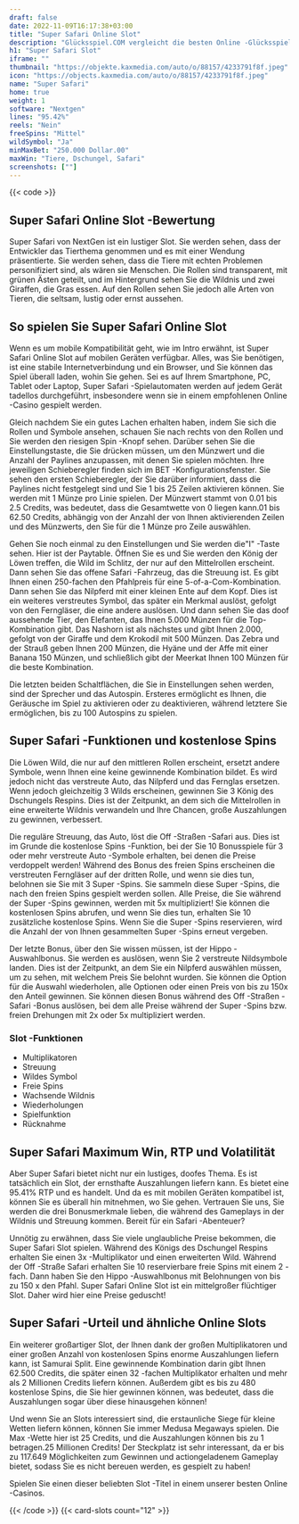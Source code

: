 ```yaml
---
draft: false
date: 2022-11-09T16:17:38+03:00
title: "Super Safari Online Slot"
description: "Glücksspiel.COM vergleicht die besten Online -Glücksspiel -Sites und -spiele der Kanada.  Unabhängige Produktbewertungen und exklusive Anmeldeangebote. Jetzt spielen!"
h1: "Super Safari Slot"
iframe: ""
thumbnail: "https://objekte.kaxmedia.com/auto/o/88157/4233791f8f.jpeg"
icon: "https://objects.kaxmedia.com/auto/o/88157/4233791f8f.jpeg"
name: "Super Safari"
home: true
weight: 1
software: "Nextgen"
lines: "95.42%"
reels: "Nein"
freeSpins: "Mittel"
wildSymbol: "Ja"
minMaxBet: "250.000 Dollar.00"
maxWin: "Tiere, Dschungel, Safari"
screenshots: [""]
---
```


{{< code >}}<h2>Super Safari Online Slot -Bewertung</h2><p>Super Safari von NextGen ist ein lustiger Slot. Sie werden sehen, dass der Entwickler das Tierthema genommen und es mit einer Wendung präsentierte. Sie werden sehen, dass die Tiere mit echten Problemen personifiziert sind, als wären sie Menschen. Die Rollen sind transparent, mit grünen Ästen geteilt, und im Hintergrund sehen Sie die Wildnis und zwei Giraffen, die Gras essen. Auf den Rollen sehen Sie jedoch alle Arten von Tieren, die seltsam, lustig oder ernst aussehen.</p><h2>So spielen Sie Super Safari Online Slot</h2><p>Wenn es um mobile Kompatibilität geht, wie im Intro erwähnt, ist Super Safari Online Slot auf mobilen Geräten verfügbar. Alles, was Sie benötigen, ist eine stabile Internetverbindung und ein Browser, und Sie können das Spiel überall laden, wohin Sie gehen. Sei es auf Ihrem Smartphone, PC, Tablet oder Laptop, Super Safari -Spielautomaten werden auf jedem Gerät tadellos durchgeführt, insbesondere wenn sie in einem empfohlenen Online -Casino gespielt werden.</p><p>Gleich nachdem Sie ein gutes Lachen erhalten haben, indem Sie sich die Rollen und Symbole ansehen, schauen Sie nach rechts von den Rollen und Sie werden den riesigen Spin -Knopf sehen. Darüber sehen Sie die Einstellungstaste, die Sie drücken müssen, um den Münzwert und die Anzahl der Paylines anzupassen, mit denen Sie spielen möchten. Ihre jeweiligen Schieberegler finden sich im BET -Konfigurationsfenster. Sie sehen den ersten Schieberegler, der Sie darüber informiert, dass die Paylines nicht festgelegt sind und Sie 1 bis 25 Zeilen aktivieren können. Sie werden mit 1 Münze pro Linie spielen. Der Münzwert stammt von 0.01 bis 2.5 Credits, was bedeutet, dass die Gesamtwette von 0 liegen kann.01 bis 62.50 Credits, abhängig von der Anzahl der von Ihnen aktivierenden Zeilen und des Münzwerts, den Sie für die 1 Münze pro Zeile auswählen.</p><p>Gehen Sie noch einmal zu den Einstellungen und Sie werden die"I" -Taste sehen. Hier ist der Paytable. Öffnen Sie es und Sie werden den König der Löwen treffen, die Wild im Schlitz, der nur auf den Mittelrollen erscheint. Dann sehen Sie das offene Safari -Fahrzeug, das die Streuung ist. Es gibt Ihnen einen 250-fachen den Pfahlpreis für eine 5-of-a-Com-Kombination. Dann sehen Sie das Nilpferd mit einer kleinen Ente auf dem Kopf. Dies ist ein weiteres verstreutes Symbol, das später ein Merkmal auslöst, gefolgt von den Ferngläser, die eine andere auslösen. Und dann sehen Sie das doof aussehende Tier, den Elefanten, das Ihnen 5.000 Münzen für die Top-Kombination gibt. Das Nashorn ist als nächstes und gibt Ihnen 2.000, gefolgt von der Giraffe und dem Krokodil mit 500 Münzen. Das Zebra und der Strauß geben Ihnen 200 Münzen, die Hyäne und der Affe mit einer Banana 150 Münzen, und schließlich gibt der Meerkat Ihnen 100 Münzen für die beste Kombination.</p><p>Die letzten beiden Schaltflächen, die Sie in Einstellungen sehen werden, sind der Sprecher und das Autospin. Ersteres ermöglicht es Ihnen, die Geräusche im Spiel zu aktivieren oder zu deaktivieren, während letztere Sie ermöglichen, bis zu 100 Autospins zu spielen.</p><h2>Super Safari -Funktionen und kostenlose Spins</h2><p>Die Löwen Wild, die nur auf den mittleren Rollen erscheint, ersetzt andere Symbole, wenn Ihnen eine keine gewinnende Kombination bildet. Es wird jedoch nicht das verstreute Auto, das Nilpferd und das Fernglas ersetzen. Wenn jedoch gleichzeitig 3 Wilds erscheinen, gewinnen Sie 3 König des Dschungels Respins. Dies ist der Zeitpunkt, an dem sich die Mittelrollen in eine erweiterte Wildnis verwandeln und Ihre Chancen, große Auszahlungen zu gewinnen, verbessert.</p><p>Die reguläre Streuung, das Auto, löst die Off -Straßen -Safari aus. Dies ist im Grunde die kostenlose Spins -Funktion, bei der Sie 10 Bonusspiele für 3 oder mehr verstreute Auto -Symbole erhalten, bei denen die Preise verdoppelt werden! Während des Bonus des freien Spins erscheinen die verstreuten Ferngläser auf der dritten Rolle, und wenn sie dies tun, belohnen sie Sie mit 3 Super -Spins. Sie sammeln diese Super -Spins, die nach den freien Spins gespielt werden sollen. Alle Preise, die Sie während der Super -Spins gewinnen, werden mit 5x multipliziert! Sie können die kostenlosen Spins abrufen, und wenn Sie dies tun, erhalten Sie 10 zusätzliche kostenlose Spins. Wenn Sie die Super -Spins reservieren, wird die Anzahl der von Ihnen gesammelten Super -Spins erneut vergeben.</p><p>Der letzte Bonus, über den Sie wissen müssen, ist der Hippo -Auswahlbonus. Sie werden es auslösen, wenn Sie 2 verstreute Nildsymbole landen. Dies ist der Zeitpunkt, an dem Sie ein Nilpferd auswählen müssen, um zu sehen, mit welchem Preis Sie belohnt wurden. Sie können die Option für die Auswahl wiederholen, alle Optionen oder einen Preis von bis zu 150x den Anteil gewinnen. Sie können diesen Bonus während des Off -Straßen -Safari -Bonus auslösen, bei dem alle Preise während der Super -Spins bzw. freien Drehungen mit 2x oder 5x multipliziert werden.</p><h3>
Slot -Funktionen</h3><ul>
<li></span>
Multiplikatoren</li>
<li></span>
Streuung</li>
<li></span>
Wildes Symbol</li>
<li></span>
Freie Spins</li>
<li></span>
Wachsende Wildnis</li>
<li></span>
Wiederholungen</li>
<li></span>
Spielfunktion</li>
<li></span>
Rücknahme</li></ul><h2>Super Safari Maximum Win, RTP und Volatilität</h2><p>Aber Super Safari bietet nicht nur ein lustiges, doofes Thema. Es ist tatsächlich ein Slot, der ernsthafte Auszahlungen liefern kann. Es bietet eine 95.41% RTP und es handelt. Und da es mit mobilen Geräten kompatibel ist, können Sie es überall hin mitnehmen, wo Sie gehen. Vertrauen Sie uns, Sie werden die drei Bonusmerkmale lieben, die während des Gameplays in der Wildnis und Streuung kommen. Bereit für ein Safari -Abenteuer?</p><p>Unnötig zu erwähnen, dass Sie viele unglaubliche Preise bekommen, die Super Safari Slot spielen. Während des Königs des Dschungel Respins erhalten Sie einen 3x -Multiplikator und einen erweiterten Wild. Während der Off -Straße Safari erhalten Sie 10 reservierbare freie Spins mit einem 2 -fach. Dann haben Sie den Hippo -Auswahlbonus mit Belohnungen von bis zu 150 x den Pfahl. Super Safari Online Slot ist ein mittelgroßer flüchtiger Slot. Daher wird hier eine Preise geduscht!</p><h2>Super Safari -Urteil und ähnliche Online Slots</h2><p>Ein weiterer großartiger Slot, der Ihnen dank der großen Multiplikatoren und einer großen Anzahl von kostenlosen Spins enorme Auszahlungen liefern kann, ist Samurai Split. Eine gewinnende Kombination darin gibt Ihnen 62.500 Credits, die später einen 32 -fachen Multiplikator erhalten und mehr als 2 Millionen Credits liefern können. Außerdem gibt es bis zu 480 kostenlose Spins, die Sie hier gewinnen können, was bedeutet, dass die Auszahlungen sogar über diese hinausgehen können!</p><p>Und wenn Sie an Slots interessiert sind, die erstaunliche Siege für kleine Wetten liefern können, können Sie immer Medusa Megaways spielen. Die Max -Wette hier ist 25 Credits, und die Auszahlungen können bis zu 1 betragen.25 Millionen Credits! Der Steckplatz ist sehr interessant, da er bis zu 117.649 Möglichkeiten zum Gewinnen und actiongeladenem Gameplay bietet, sodass Sie es nicht bereuen werden, es gespielt zu haben!</p><p>Spielen Sie einen dieser beliebten Slot -Titel in einem unserer besten Online -Casinos.</p>{{< /code >}}
 {{< card-slots count="12" >}}